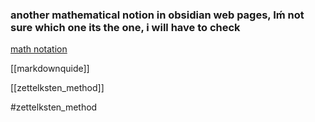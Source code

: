 ### another mathematical notion in obsidian web pages, Iḿ not sure which one its the one, i will have to check
[math notation](https://www.makeuseof.com/write-mathematical-notation-obsidian/)

[[markdownquide]]

[[zettelksten_method]]

#zettelksten_method

